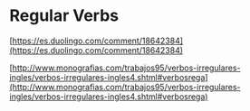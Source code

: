 # Regular Verbs

[https://es.duolingo.com/comment/18642384](https://es.duolingo.com/comment/18642384)

[http://www.monografias.com/trabajos95/verbos-irregulares-ingles/verbos-irregulares-ingles4.shtml#verbosrega](http://www.monografias.com/trabajos95/verbos-irregulares-ingles/verbos-irregulares-ingles4.shtml#verbosrega)

